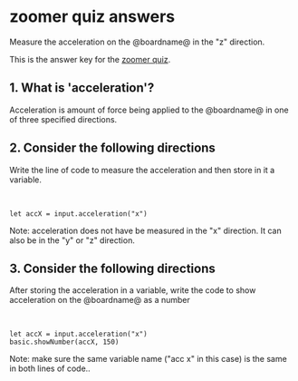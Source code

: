 # zoomer quiz answers

Measure the acceleration on the @boardname@ in the "z" direction.

This is the answer key for the [zoomer quiz](/lessons/zoomer/quiz).

## 1. What is 'acceleration'?

Acceleration is amount of force being applied to the @boardname@ in one of three specified directions.

## 2. Consider the following directions

Write the line of code to measure the acceleration and then store in it a variable.

<br/>

```blocks
let accX = input.acceleration("x")
```

Note: acceleration does not have be measured in the "x" direction. It can also be in the "y" or "z" direction.

## 3. Consider the following directions

After storing the acceleration in a variable, write the code to show acceleration on the @boardname@ as a number

<br/>

```blocks
let accX = input.acceleration("x")
basic.showNumber(accX, 150)
```

Note: make sure the same variable name ("acc x" in this case) is the same in both lines of code..

